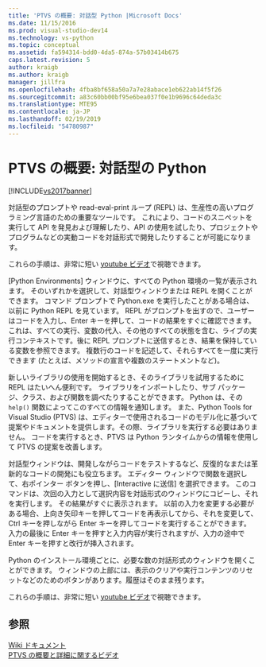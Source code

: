 ```yaml
---
title: 'PTVS の概要: 対話型 Python |Microsoft Docs'
ms.date: 11/15/2016
ms.prod: visual-studio-dev14
ms.technology: vs-python
ms.topic: conceptual
ms.assetid: fa594314-bdd0-4da5-874a-57b03414b675
caps.latest.revision: 5
author: kraigb
ms.author: kraigb
manager: jillfra
ms.openlocfilehash: 4fba8bf658a50a7a7e28abace1eb622ab14f5f26
ms.sourcegitcommit: a83c60bb00bf95e6bea037f0e1b9696c64deda3c
ms.translationtype: MTE95
ms.contentlocale: ja-JP
ms.lasthandoff: 02/19/2019
ms.locfileid: "54780987"
---
```

# <a name="getting-started-with-ptvs-interactive-python"></a>PTVS の概要: 対話型の Python
[!INCLUDE[vs2017banner](../includes/vs2017banner.md)]

対話型のプロンプトや read-eval-print ループ (REPL) は、生産性の高いプログラミング言語のための重要なツールです。  これにより、コードのスニペットを実行して API を発見および理解したり、API の使用を試したり、プロジェクトやプログラムなどの実動コードを対話形式で開発したりすることが可能になります。  
  
 これらの手順は、非常に短い [youtube ビデオ](https://www.youtube.com/watch?v=yc2CROtTsC0&index=5&list=PLReL099Y5nRdLgGAdrb_YeTdEnd23s6Ff)で視聴できます。  
  
 [Python Environments] ウィンドウに、すべての Python 環境の一覧が表示されます。  そのいずれかを選択して、対話型ウィンドウまたは REPL を開くことができます。  コマンド プロンプトで Python.exe を実行したことがある場合は、以前に Python REPL を見ています。  REPL がプロンプトを出すので、ユーザーはコードを入力し、Enter キーを押して、コードの結果をすぐに確認できます。  これは、すべての実行、変数の代入、その他のすべての状態を含む、ライブの実行コンテキストです。後に REPL プロンプトに送信するとき、結果を保持している変数を参照できます。  複数行のコードを記述して、それらすべてを一度に実行できます (たとえば、メソッドの宣言や複数のステートメントなど)。  
  
 新しいライブラリの使用を開始するとき、そのライブラリを試用するために REPL はたいへん便利です。  ライブラリをインポートしたり、サブ パッケージ、クラス、および関数を調べたりすることができます。  Python は、その `help()` 関数によってこのすべての情報を通知します。  また、Python Tools for Visual Studio (PTVS) は、エディターで使用されるコードのモデル化に基づいて提案やドキュメントを提供します。その際、ライブラリを実行する必要はありません。  コードを実行するとき、PTVS は Python ランタイムからの情報を使用して PTVS の提案を改善します。  
  
 対話型ウィンドウは、開発しながらコードをテストするなど、反復的なまたは革新的なコードの開発にも役立ちます。  エディター ウィンドウで関数を選択して、右ポインター ボタンを押し、[Interactive に送信] を選択できます。  このコマンドは、次回の入力として選択内容を対話形式のウィンドウにコピーし、それを実行します。  その結果がすぐに表示されます。  以前の入力を変更する必要がある場合、上向き矢印キーを押してコードを再表示してから、それを変更して、Ctrl キーを押しながら Enter キーを押してコードを実行することができます。  入力の最後に Enter キーを押すと入力内容が実行されますが、入力の途中で Enter キーを押すと改行が挿入されます。  
  
 Python のインストール環境ごとに、必要な数の対話形式のウィンドウを開くことができます。  ウィンドウの上部には、表示のクリアや実行コンテンツのリセットなどのためのボタンがあります。履歴はそのまま残ります。  
  
 これらの手順は、非常に短い [youtube ビデオ](https://www.youtube.com/watch?v=yc2CROtTsC0&index=5&list=PLReL099Y5nRdLgGAdrb_YeTdEnd23s6Ff)で視聴できます。  
  
## <a name="see-also"></a>参照  
 [Wiki ドキュメント](https://github.com/Microsoft/PTVS/wiki/Interactive-REPL)   
 [PTVS の概要と詳細に関するビデオ](https://www.youtube.com/playlist?list=PLReL099Y5nRdLgGAdrb_YeTdEnd23s6Ff)
